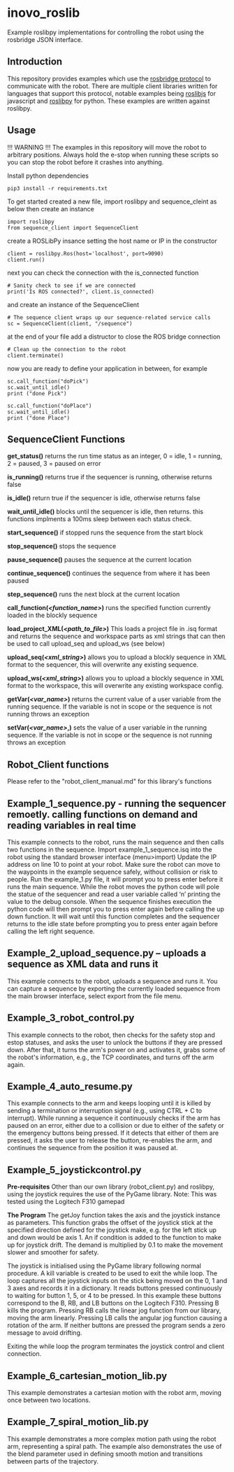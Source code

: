 # inovo_roslib
Example roslibpy implementations for controlling the robot using the rosbridge JSON interface.

## Introduction
This repository provides examples which use the [rosbridge protocol](https://github.com/RobotWebTools/rosbridge_suite/blob/develop/ROSBRIDGE_PROTOCOL.md) to communicate with the robot. There are multiple client libraries written for languages that support this protocol, notable examples being [roslibjs](https://github.com/RobotWebTools/roslibjs) for javascript and [roslibpy](https://github.com/gramaziokohler/roslibpy) for python. These examples are written against roslibpy.

## Usage

!!! WARNING !!!
The examples in this repository will move the robot to arbitrary positions. Always hold the e-stop when running these scripts so you can stop the robot before it crashes into anything.

Install python dependencies
```
pip3 install -r requirements.txt
```

To get started created a new file, import  roslibpy and sequence_cleint as below then create an instance 
```
import roslibpy
from sequence_client import SequenceClient
```
create a ROSLibPy insance setting the host name or IP in the constructor
```
client = roslibpy.Ros(host='localhost', port=9090)
client.run()
```

next you can check the connection with the is_connected function
```
# Sanity check to see if we are connected
print('Is ROS connected?', client.is_connected)
```
and create an instance of the SequenceClient
```
# The sequence client wraps up our sequence-related service calls
sc = SequenceClient(client, "/sequence")
```
at the end of your file add a distructor to close the ROS bridge connection
```
# Clean up the connection to the robot
client.terminate()
```
now you are ready to define your application in between, for example

```
sc.call_function("doPick")
sc.wait_until_idle()
print ("done Pick")

sc.call_function("doPlace")
sc.wait_until_idle()
print ("done Place")
```


## SequenceClient Functions

**get_status()**
returns the run time status as an integer, 0 = idle, 1 = running, 2 = paused, 3 = paused on error

**is_running()**
returns true if the sequencer is running, otherwise returns false

**is_idle()**
return true if the sequencer is idle, otherwise returns false

**wait_until_idle()**
blocks until the sequencer is idle, then returns. this functions implments a 100ms sleep between each status check.

**start_sequence()**
if stopped runs the sequence from the start block

**stop_sequence()**
stops the sequence

**pause_sequence()**
pauses the sequence at the current location

**continue_sequence()**
continues the sequence from where it has been paused

**step_sequence()**
runs the next block at the current location

**call_function(*<function_name>*)**
runs the specified function currently loaded in the blockly sequence 

**load_project_XML(*<path_to_file>*)**
This loads a project file in .isq format and returns the sequence and workspace parts as xml strings that can then be used to call upload_seq and upload_ws (see below)

**upload_seq(*<xml_string>*)**
allows you to upload a blockly sequence in XML format to the sequencer, this will overwrite any existing sequence.

**upload_ws(*<xml_string>*)**
allows you to upload a blockly sequence in XML format to the workspace, this will overwrite any existing workspace config.

**getVar(*<var_name>*)**
returns the current value of a user variable from the running sequence. If the variable is not in scope or the sequence is not running throws an exception

**setVar(*<var_name>*,*<value>*)**
sets the value of a user variable in the running sequence. If the variable is not in scope or the sequence is not running throws an exception

## Robot_Client functions
Please refer to the "robot_client_manual.md" for this library's functions

## Example_1_sequence.py - running the sequencer remoetly. calling functions on demand and reading variables in real time
This example connects to the robot, runs the main sequence and then calls two functions in the sequence. 
Import example_1_sequence.isq into the robot using the standard browser interface (menu>import)
Update the IP address on line 10 to point at your robot.
Make sure the robot can move to the waypoints in the example sequence safely, without collision or risk to people.
Run the example_1.py file, it will prompt you to press enter before it runs the main sequence. 
While the robot moves the python code will pole the statue of the sequencer and read a user variable called ‘n’ printing the value to the debug console. When the sequence finishes execution the python code will then prompt you to press enter again before calling the up down function. It will wait until this function completes and the sequencer returns to the idle state before prompting you to press enter again before calling the left right sequence.

## Example_2_upload_sequence.py – uploads a sequence as XML data and runs it
This example connects to the robot, uploads a sequence and runs it. You can capture a sequence by exporting the currently loaded sequence from the main browser interface, select export from the file menu.

## Example_3_robot_control.py
This example connects to the robot, then checks for the safety stop and estop statuses, and asks the user to unlock the buttons if they are pressed down.
After that, it turns the arm's power on and activates it, grabs some of the robot's information, e.g., the TCP coordinates, and turns off the arm again.

## Example_4_auto_resume.py
This example connects to the arm and keeps looping until it is killed by sending a termination or interruption signal (e.g., using CTRL + C to interrupt). While running a sequence it continuously checks if the arm has paused on an error, either due to a collision or due to either of the safety or the emergency buttons being pressed. If it detects that either of them are pressed, it asks the user to release the button, re-enables the arm, and continues the sequence from the position it was paused at.

## Example_5_joystickcontrol.py 
**Pre-requisites**
Other than our own library (robot_client.py) and roslibpy, using the joystick requires the use of the PyGame library.
Note: This was tested using the Logitech F310 gamepad

**The Program**
The getJoy function takes the axis and the joystick instance as parameters.
This function grabs the offset of the joystick stick at the specified direction defined for the joystick make, e.g. for the left stick up and down would be axis 1.
An if condition is added to the function to make up for joystick drift.
The demand is multiplied by 0.1 to make the movement slower and smoother for safety.

The joystick is initialised using the PyGame library following normal procedure.
A kill variable is created to be used to exit the while loop.
The loop captures all the joystick inputs on the stick being moved on the 0, 1 and 3 axes and records it in a dictionary.
It reads buttons pressed continuously to waiting for button 1, 5, or 4 to be pressed. In this example these buttons correspond to the B, RB, and LB buttons on the Logitech F310.
Pressing B kills the program.
Pressing RB calls the linear jog function from our library, moving the arm linearly.
Pressing LB calls the angular jog function causing a rotation of the arm.
If neither buttons are pressed the program sends a zero message to avoid drifting.

Exiting the while loop the program terminates the joystick control and client connection.

## Example_6_cartesian_motion_lib.py
This example demonstrates a cartesian motion with the robot arm, moving once between two locations.

## Example_7_spiral_motion_lib.py
This example demonstrates a more complex motion path using the robot arm, representing a spiral path. The example also demonstrates the use of the blend parameter used in defining smooth motion and transitions between parts of the trajectory.